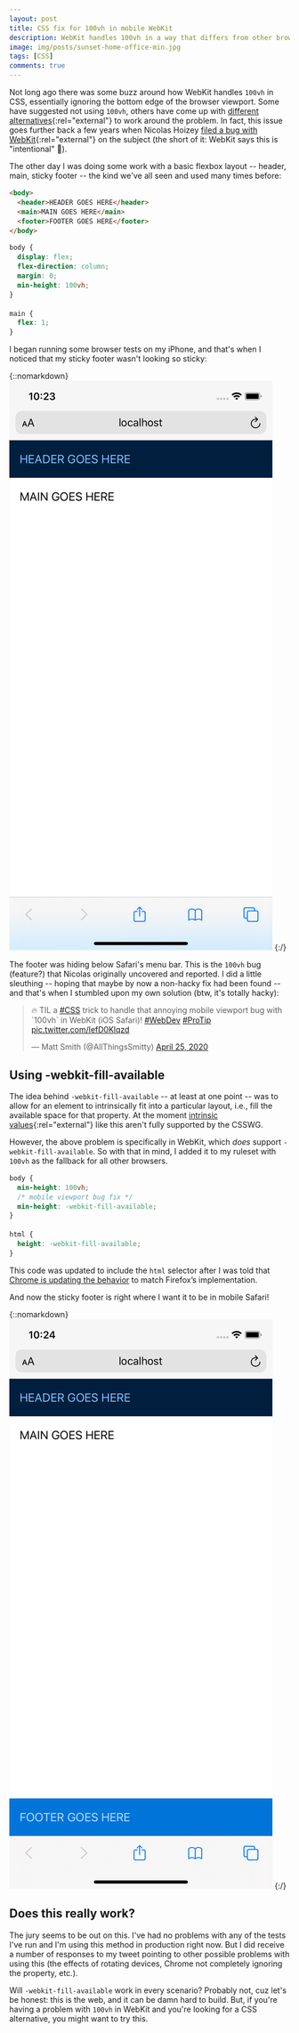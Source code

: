 ```yaml
---
layout: post
title: CSS fix for 100vh in mobile WebKit
description: WebKit handles 100vh in a way that differs from other browsers, which can complicate some layouts. But using -webkit-fill-available might be a good enough alternative to get by. 
image: img/posts/sunset-home-office-min.jpg
tags: [CSS]
comments: true
---
```


Not long ago there was some buzz around how WebKit handles `100vh` in CSS, essentially ignoring the bottom edge of the browser viewport. Some have suggested not using `100vh`, others have come up with [different alternatives](https://medium.com/@susiekim9/how-to-compensate-for-the-ios-viewport-unit-bug-46e78d54af0d){:rel="external"} to work around the problem. In fact, this issue goes further back a few years when Nicolas Hoizey [filed a bug with WebKit](https://nicolas-hoizey.com/articles/2015/02/18/viewport-height-is-taller-than-the-visible-part-of-the-document-in-some-mobile-browsers/){:rel="external"} on the subject (the short of it: WebKit says this is "intentional" <span class="emoji-x-sm" role="img" aria-label="emoji face with monocle">&#x1F9D0;</span>).

The other day I was doing some work with a basic flexbox layout -- header, main, sticky footer -- the kind we've all seen and used many times before:

```html
<body>
  <header>HEADER GOES HERE</header>
  <main>MAIN GOES HERE</main>
  <footer>FOOTER GOES HERE</footer>
</body>
```

```css
body {
  display: flex; 
  flex-direction: column;
  margin: 0;
  min-height: 100vh;
}

main {
  flex: 1;
}
```

 I began running some browser tests on my iPhone, and that's when I noticed that my sticky footer wasn't looking so sticky:

{::nomarkdown}
<img src="/img/posts/2020-05-11-css-fix-for-100vh-in-mobile-webkit-01.png" alt="iPhone screen showing sticky footer below Safari browser's menu bar." height="auto" width="auto" class="center" />
{:/}

The footer was hiding below Safari's menu bar. This is the `100vh` bug (feature?) that Nicolas originally uncovered and reported. I did a little sleuthing -- hoping that maybe by now a non-hacky fix had been found -- and that's when I stumbled upon my own solution (btw, it's totally hacky):

<div class="embed">
  <blockquote class="twitter-tweet tw-align-center"><p lang="en" dir="ltr">🔥 TIL a <a href="https://twitter.com/hashtag/CSS?src=hash&amp;ref_src=twsrc%5Etfw">#CSS</a> trick to handle that annoying mobile viewport bug with `100vh` in WebKit (iOS Safari)! <a href="https://twitter.com/hashtag/WebDev?src=hash&amp;ref_src=twsrc%5Etfw">#WebDev</a> <a href="https://twitter.com/hashtag/ProTip?src=hash&amp;ref_src=twsrc%5Etfw">#ProTip</a> <a href="https://t.co/lefD0Klqzd">pic.twitter.com/lefD0Klqzd</a></p>&mdash; Matt Smith (@AllThingsSmitty) <a href="https://twitter.com/AllThingsSmitty/status/1254151507412496384?ref_src=twsrc%5Etfw">April 25, 2020</a></blockquote>
  <script async src="https://platform.twitter.com/widgets.js" charset="utf-8"></script>
</div>

## Using -webkit-fill-available

The idea behind `-webkit-fill-available` -- at least at one point -- was to allow for an element to intrinsically fit into a particular layout, i.e., fill the available space for that property. At the moment [intrinsic values](https://caniuse.com/#feat=intrinsic-width){:rel="external"} like this aren't fully supported by the CSSWG.

However, the above problem is specifically in WebKit, which _does_ support `-webkit-fill-available`. So with that in mind, I added it to my ruleset with `100vh` as the fallback for all other browsers.

```css
body {
  min-height: 100vh;
  /* mobile viewport bug fix */
  min-height: -webkit-fill-available;
}

html {
  height: -webkit-fill-available;
}
```

<aside class="message">
This code was updated to include the <code>html</code> selector after I was told that <a href="https://twitter.com/bfgeek/status/1262459015155441664" rel="external">Chrome is updating the behavior</a> to match Firefox’s implementation.
</aside>

And now the sticky footer is right where I want it to be in mobile Safari!

{::nomarkdown}
<img src="/img/posts/2020-05-11-css-fix-for-100vh-in-mobile-webkit-02.png" alt="iPhone screen showing sticky footer at the bottom of the viewport above Safari browser's menu bar" height="auto" width="auto" class="center" />
{:/}

## Does this really work?

The jury seems to be out on this. I've had no problems with any of the tests I've run and I'm using this method in production right now. But I did receive a number of responses to my tweet pointing to other possible problems with using this (the effects of rotating devices, Chrome not completely ignoring the property, etc.).

Will `-webkit-fill-available` work in every scenario? Probably not, cuz let's be honest: this is the web, and it can be damn hard to build. But, if you're having a problem with `100vh` in WebKit and you're looking for a CSS alternative, you might want to try this.